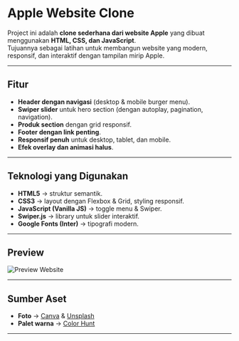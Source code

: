 # Apple Website Clone

Project ini adalah **clone sederhana dari website Apple** yang dibuat menggunakan **HTML, CSS, dan JavaScript**.  
Tujuannya sebagai latihan untuk membangun website yang modern, responsif, dan interaktif dengan tampilan mirip Apple.

---

## Fitur
- **Header dengan navigasi** (desktop & mobile burger menu).
- **Swiper slider** untuk hero section (dengan autoplay, pagination, navigation).
- **Produk section** dengan grid responsif.
- **Footer dengan link penting**.
- **Responsif penuh** untuk desktop, tablet, dan mobile.
- **Efek overlay dan animasi halus**.

---

## Teknologi yang Digunakan
- **HTML5** → struktur semantik.
- **CSS3** → layout dengan Flexbox & Grid, styling responsif.
- **JavaScript (Vanilla JS)** → toggle menu & Swiper.
- **Swiper.js** → library untuk slider interaktif.
- **Google Fonts (Inter)** → tipografi modern.

---

##  Preview
![Preview Website](assets/img/preview.png)

---
##  Sumber Aset
- **Foto** → [Canva](https://www.canva.com/) & [Unsplash](https://unsplash.com/)  
- **Palet warna** → [Color Hunt](https://colorhunt.co/)  

---



